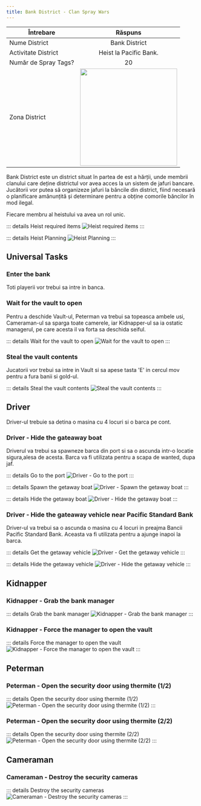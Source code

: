 ```yaml
---
title: Bank District - Clan Spray Wars
---
```


| Întrebare   | Răspuns |
| ----------- | :-----------: |
| Nume District | Bank District |
| Activitate District | Heist la Pacific Bank. |
| Număr de Spray Tags? | 20 |
| Zona District | <Image src="/assets/images/clans/spray-wars/districts/bank.png" width="256" label="Estul hărții" /> |

Bank District este un district situat în partea de est a hărții, unde membrii clanului care deține districtul vor avea acces la un sistem de jafuri bancare. Jucătorii vor putea să organizeze jafuri la băncile din district, fiind necesară o planificare amănunțită și determinare pentru a obține comorile băncilor în mod ilegal.

Fiecare membru al heistului va avea un rol unic.

::: details Heist required items
   <Image src="/assets/images/clans/spray-wars/districts/bank/heist-required-items.gif" alt="Heist required items" />
:::

::: details Heist Planning
   <Image src="/assets/images/clans/spray-wars/districts/bank/heist-planning.gif" alt="Heist Planning" />
:::

## Universal Tasks

### Enter the bank

Toti playerii vor trebui sa intre in banca.

### Wait for the vault to open

Pentru a deschide Vault-ul, Peterman va trebui sa topeasca ambele usi, Cameraman-ul sa sparga toate camerele, iar Kidnapper-ul sa ia ostatic managerul, pe care acesta il va forta sa deschida seiful.

::: details Wait for the vault to open
   <Image src="/assets/images/clans/spray-wars/districts/bank/Universal-Task-Wait-for-the-vault-to-open.gif" alt="Wait for the vault to open" />
:::

### Steal the vault contents

Jucatorii vor trebui sa intre in Vault si sa apese tasta 'E' in cercul mov pentru a fura banii si gold-ul.

::: details Steal the vault contents
   <Image src="/assets/images/clans/spray-wars/districts/bank/Universal-Task-Steal-the-vault-contents.gif" alt="Steal the vault contents" />
:::

## Driver

Driver-ul trebuie sa detina o masina cu 4 locuri si o barca pe cont.

###  Driver - Hide the gateaway boat

Driverul va trebui sa spawneze barca din port si sa o ascunda intr-o locatie sigura,alesa de acesta. Barca va fi utilizata pentru a scapa de wanted, dupa jaf.

::: details Go to the port
   <Image src="/assets/images/clans/spray-wars/districts/bank/driver/Go-to-the-port.gif" alt="Driver - Go to the port" />
:::

::: details Spawn the getaway boat
   <Image src="/assets/images/clans/spray-wars/districts/bank/driver/Spawn-the-getaway-boat.gif" alt="Driver - Spawn the getaway boat" />
:::

::: details Hide the getaway boat
   <Image src="/assets/images/clans/spray-wars/districts/bank/driver/Hide-the-getaway-boat.gif" alt="Driver - Hide the getaway boat" />
:::

###  Driver - Hide the gateaway vehicle near Pacific Standard Bank

Driver-ul va trebui sa o ascunda o masina cu 4 locuri in preajma Bancii Pacific Standard Bank. Aceasta va fi utilizata pentru a ajunge inapoi la barca. 

::: details Get the getaway vehicle
   <Image src="/assets/images/clans/spray-wars/districts/bank/driver/Get-the-getaway-vehicle.gif" alt="Driver - Get the getaway vehicle" />
:::

::: details Hide the getaway vehicle
   <Image src="/assets/images/clans/spray-wars/districts/bank/driver/Hide-the-getaway-vehicle.gif" alt="Driver - Hide the getaway vehicle" />
:::

## Kidnapper

### Kidnapper - Grab the bank manager

::: details Grab the bank manager
   <Image src="/assets/images/clans/spray-wars/districts/bank/kidnapper/Grab-the-bank-manager.gif" alt="Kidnapper - Grab the bank manager" />
:::

### Kidnapper - Force the manager to open the vault

::: details Force the manager to open the vault
   <Image src="/assets/images/clans/spray-wars/districts/bank/kidnapper/Force-the-manager-to-open-the-vault.gif" alt="Kidnapper - Force the manager to open the vault" />
:::

## Peterman

### Peterman - Open the security door using thermite (1/2)

::: details Open the security door using thermite (1/2)
   <Image src="/assets/images/clans/spray-wars/districts/bank/peterman/Open-the-security-door-using-thermite.gif" alt="Peterman - Open the security door using thermite (1/2)" />
:::

### Peterman - Open the security door using thermite (2/2)

::: details Open the security door using thermite (2/2)
   <Image src="public/assets/images/clans/spray-wars/districts/bank/peterman/Open-the-security-door-using-thermite2.gif" alt="Peterman - Open the security door using thermite (2/2)" />
:::

## Cameraman

### Cameraman - Destroy the security cameras

::: details Destroy the security cameras
   <Image src="/assets/images/clans/spray-wars/districts/bank/cameraman/Destroy-the-security-cameras.gif" alt="Cameraman - Destroy the security cameras" />
:::
